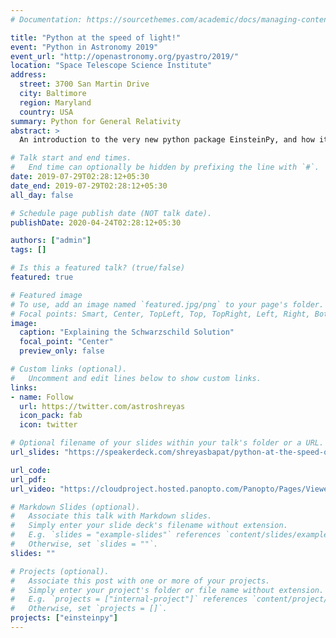 ```yaml
---
# Documentation: https://sourcethemes.com/academic/docs/managing-content/

title: "Python at the speed of light!"
event: "Python in Astronomy 2019"
event_url: "http://openastronomy.org/pyastro/2019/"
location: "Space Telescope Science Institute"
address:
  street: 3700 San Martin Drive
  city: Baltimore
  region: Maryland
  country: USA
summary: Python for General Relativity
abstract: >
  An introduction to the very new python package EinsteinPy, and how it helps to solve the greatest and most complex problem of all times -General Relativity. EinsteinPy is an Astropy Affiliated Package and a member organisation in ESA Summer of Code in Space 2019."

# Talk start and end times.
#   End time can optionally be hidden by prefixing the line with `#`.
date: 2019-07-29T02:28:12+05:30
date_end: 2019-07-29T02:28:12+05:30
all_day: false

# Schedule page publish date (NOT talk date).
publishDate: 2020-04-24T02:28:12+05:30

authors: ["admin"]
tags: []

# Is this a featured talk? (true/false)
featured: true

# Featured image
# To use, add an image named `featured.jpg/png` to your page's folder.
# Focal points: Smart, Center, TopLeft, Top, TopRight, Left, Right, BottomLeft, Bottom, BottomRight.
image:
  caption: "Explaining the Schwarzschild Solution"
  focal_point: "Center"
  preview_only: false

# Custom links (optional).
#   Uncomment and edit lines below to show custom links.
links:
- name: Follow
  url: https://twitter.com/astroshreyas
  icon_pack: fab
  icon: twitter

# Optional filename of your slides within your talk's folder or a URL.
url_slides: "https://speakerdeck.com/shreyasbapat/python-at-the-speed-of-light-simulating-relativity-using-einsteinpy"

url_code:
url_pdf:
url_video: "https://cloudproject.hosted.panopto.com/Panopto/Pages/Viewer.aspx?id=8f42ed8d-d329-4f10-9ed4-aa9a0107f880"

# Markdown Slides (optional).
#   Associate this talk with Markdown slides.
#   Simply enter your slide deck's filename without extension.
#   E.g. `slides = "example-slides"` references `content/slides/example-slides.md`.
#   Otherwise, set `slides = ""`.
slides: ""

# Projects (optional).
#   Associate this post with one or more of your projects.
#   Simply enter your project's folder or file name without extension.
#   E.g. `projects = ["internal-project"]` references `content/project/deep-learning/index.md`.
#   Otherwise, set `projects = []`.
projects: ["einsteinpy"]
---
```


